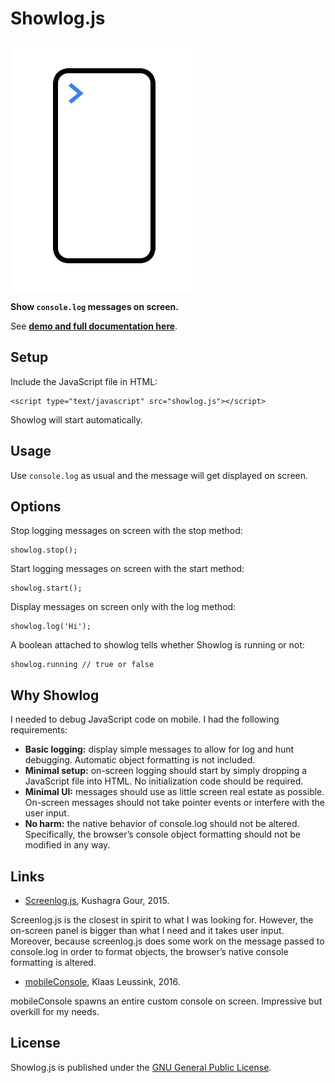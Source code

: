 # Showlog.js

![Showlog](showlog.png)

**Show `console.log` messages on screen.**

See [**demo and full documentation here**](https://www.achrafkassioui.com/showlog/).

## Setup

Include the JavaScript file in HTML:

```
<script type="text/javascript" src="showlog.js"></script>
``` 
Showlog will start automatically.

## Usage

Use `console.log` as usual and the message will get displayed on screen.

## Options

Stop logging messages on screen with the stop method:

```
showlog.stop();
```

Start logging messages on screen with the start method:

```
showlog.start();
```

Display messages on screen only with the log method:

```
showlog.log('Hi');
```

A boolean attached to showlog tells whether Showlog is running or not:

```
showlog.running // true or false
```

## Why Showlog

I needed to debug JavaScript code on mobile. I had the following requirements:

- **Basic logging:** display simple messages to allow for log and hunt debugging. Automatic object formatting is not included.
- **Minimal setup:** on-screen logging should start by simply dropping a JavaScript file into HTML. No initialization code should be required.
- **Minimal UI:** messages should use as little screen real estate as possible. On-screen messages should not take pointer events or interfere with the user input.
- **No harm:** the native behavior of console.log should not be altered. Specifically, the browser’s console object formatting should not be modified in any way.

## Links
- [Screenlog.js](https://github.com/chinchang/screenlog.js/), Kushagra Gour, 2015.

Screenlog.js is the closest in spirit to what I was looking for. However, the on-screen panel is bigger than what I need and it takes user input. Moreover, because screenlog.js does some work on the message passed to console.log in order to format objects, the browser’s native console formatting is altered.

- [mobileConsole](http://www.hnldesign.nl/work/code/mobileconsole-javascript-console-for-mobile-devices/), Klaas Leussink, 2016.

mobileConsole spawns an entire custom console on screen. Impressive but overkill for my needs.

## License

Showlog.js is published under the [GNU General Public License](https://www.gnu.org/licenses/gpl-3.0.en.html).
